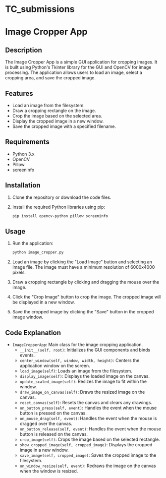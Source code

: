 # TC_submissions
# Image Cropper App

## Description

The Image Cropper App is a simple GUI application for cropping images. It is built using Python's Tkinter library for the GUI and OpenCV for image processing. The application allows users to load an image, select a cropping area, and save the cropped image.

## Features

- Load an image from the filesystem.
- Draw a cropping rectangle on the image.
- Crop the image based on the selected area.
- Display the cropped image in a new window.
- Save the cropped image with a specified filename.

## Requirements

- Python 3.x
- OpenCV
- Pillow
- screeninfo

## Installation

1. Clone the repository or download the code files.

2. Install the required Python libraries using pip:
    ```bash
    pip install opencv-python pillow screeninfo
    ```

## Usage

1. Run the application:
    ```bash
    python image_cropper.py
    ```

2. Load an image by clicking the "Load Image" button and selecting an image file. The image must have a minimum resolution of 6000x4000 pixels.

3. Draw a cropping rectangle by clicking and dragging the mouse over the image.

4. Click the "Crop Image" button to crop the image. The cropped image will be displayed in a new window.

5. Save the cropped image by clicking the "Save" button in the cropped image window.

## Code Explanation

- `ImageCropperApp`: Main class for the image cropping application.
  - `__init__(self, root)`: Initializes the GUI components and binds events.
  - `center_window(self, window, width, height)`: Centers the application window on the screen.
  - `load_image(self)`: Loads an image from the filesystem.
  - `display_image(self)`: Displays the loaded image on the canvas.
  - `update_scaled_image(self)`: Resizes the image to fit within the window.
  - `draw_image_on_canvas(self)`: Draws the resized image on the canvas.
  - `reset_canvas(self)`: Resets the canvas and clears any drawings.
  - `on_button_press(self, event)`: Handles the event when the mouse button is pressed on the canvas.
  - `on_mouse_drag(self, event)`: Handles the event when the mouse is dragged over the canvas.
  - `on_button_release(self, event)`: Handles the event when the mouse button is released on the canvas.
  - `crop_image(self)`: Crops the image based on the selected rectangle.
  - `show_cropped_image(self, cropped_image)`: Displays the cropped image in a new window.
  - `save_image(self, cropped_image)`: Saves the cropped image to the filesystem.
  - `on_window_resize(self, event)`: Redraws the image on the canvas when the window is resized.
